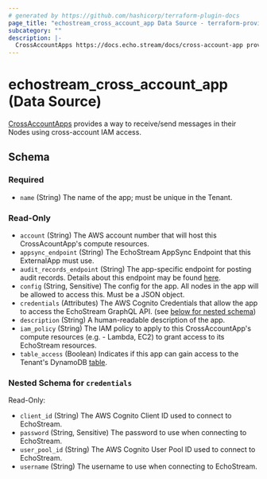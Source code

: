 ```yaml
---
# generated by https://github.com/hashicorp/terraform-plugin-docs
page_title: "echostream_cross_account_app Data Source - terraform-provider-echostream"
subcategory: ""
description: |-
  CrossAccountApps https://docs.echo.stream/docs/cross-account-app provides a way to receive/send messages in their Nodes using cross-account IAM access.
---
```


# echostream_cross_account_app (Data Source)

[CrossAccountApps](https://docs.echo.stream/docs/cross-account-app) provides a way to receive/send messages in their Nodes using cross-account IAM access.



<!-- schema generated by tfplugindocs -->
## Schema

### Required

- `name` (String) The name of the app; must be unique in the Tenant.

### Read-Only

- `account` (String) The AWS account number that will host this CrossAcountApp's compute resources.
- `appsync_endpoint` (String) The EchoStream AppSync Endpoint that this ExternalApp must use.
- `audit_records_endpoint` (String) The app-specific endpoint for posting audit records. Details about this endpoint may be found [here](https://docs.echo.stream/docs/auditing-messages-from-cross-accountexternalmanaged-apps#auditing-without-use-of-the-echostreamnode-package).
- `config` (String, Sensitive) The config for the app. All nodes in the app will be allowed to access this. Must be a JSON object.
- `credentials` (Attributes) The AWS Cognito Credentials that allow the app to access the EchoStream GraphQL API. (see [below for nested schema](#nestedatt--credentials))
- `description` (String) A human-readable description of the app.
- `iam_policy` (String) The IAM policy to apply to this CrossAccountApp's compute resources (e.g. - Lambda, EC2) to grant access to its EchoStream resources.
- `table_access` (Boolean) Indicates if this app can gain access to the Tenant's DynamoDB [table](https://docs.echo.stream/docs/table).

<a id="nestedatt--credentials"></a>
### Nested Schema for `credentials`

Read-Only:

- `client_id` (String) The AWS Cognito Client ID used to connect to EchoStream.
- `password` (String, Sensitive) The password to use when connecting to EchoStream.
- `user_pool_id` (String) The AWS Cognito User Pool ID used to connect to EchoStream.
- `username` (String) The username to use when connecting to EchoStream.

